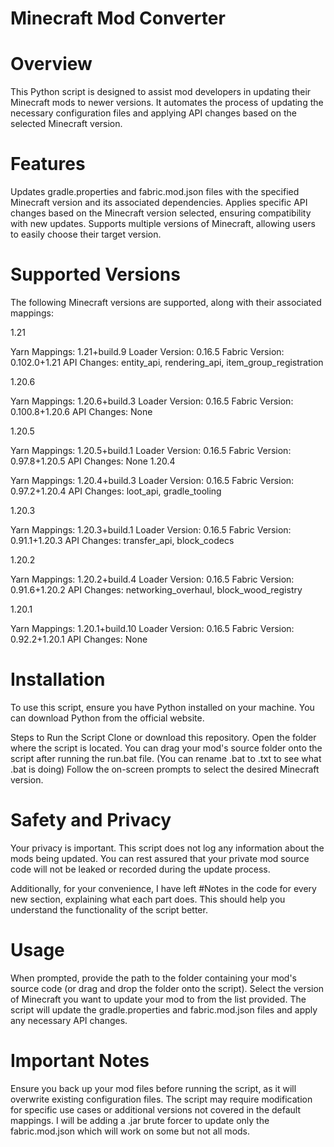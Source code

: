 # Minecraft Mod Converter

# Overview
This Python script is designed to assist mod developers in updating their Minecraft mods to newer versions. It automates the process of updating the necessary configuration files and applying API changes based on the selected Minecraft version.

# Features
Updates gradle.properties and fabric.mod.json files with the specified Minecraft version and its associated dependencies.
Applies specific API changes based on the Minecraft version selected, ensuring compatibility with new updates.
Supports multiple versions of Minecraft, allowing users to easily choose their target version.

# Supported Versions
The following Minecraft versions are supported, along with their associated mappings:

1.21

Yarn Mappings: 1.21+build.9
Loader Version: 0.16.5
Fabric Version: 0.102.0+1.21
API Changes: entity_api, rendering_api, item_group_registration

1.20.6

Yarn Mappings: 1.20.6+build.3
Loader Version: 0.16.5
Fabric Version: 0.100.8+1.20.6
API Changes: None

1.20.5

Yarn Mappings: 1.20.5+build.1
Loader Version: 0.16.5
Fabric Version: 0.97.8+1.20.5
API Changes: None
1.20.4

Yarn Mappings: 1.20.4+build.3
Loader Version: 0.16.5
Fabric Version: 0.97.2+1.20.4
API Changes: loot_api, gradle_tooling

1.20.3

Yarn Mappings: 1.20.3+build.1
Loader Version: 0.16.5
Fabric Version: 0.91.1+1.20.3
API Changes: transfer_api, block_codecs

1.20.2

Yarn Mappings: 1.20.2+build.4
Loader Version: 0.16.5
Fabric Version: 0.91.6+1.20.2
API Changes: networking_overhaul, block_wood_registry

1.20.1

Yarn Mappings: 1.20.1+build.10
Loader Version: 0.16.5
Fabric Version: 0.92.2+1.20.1
API Changes: None

# Installation
To use this script, ensure you have Python installed on your machine. You can download Python from the official website.

Steps to Run the Script
Clone or download this repository.
Open the folder where the script is located.
You can drag your mod's source folder onto the script after running the run.bat file. (You can rename .bat to .txt to see what .bat is doing)
Follow the on-screen prompts to select the desired Minecraft version.

# Safety and Privacy

Your privacy is important. This script does not log any information about the mods being updated. You can rest assured that your private mod source code will not be leaked or recorded during the update process.

Additionally, for your convenience, I have left #Notes in the code for every new section, explaining what each part does. This should help you understand the functionality of the script better.

# Usage
When prompted, provide the path to the folder containing your mod's source code (or drag and drop the folder onto the script).
Select the version of Minecraft you want to update your mod to from the list provided.
The script will update the gradle.properties and fabric.mod.json files and apply any necessary API changes.

# Important Notes
Ensure you back up your mod files before running the script, as it will overwrite existing configuration files.
The script may require modification for specific use cases or additional versions not covered in the default mappings.
I will be adding a .jar brute forcer to update only the fabric.mod.json which will work on some but not all mods.

